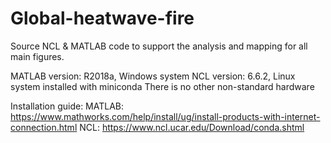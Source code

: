 # Global-heatwave-fire
Source NCL & MATLAB code to support the analysis and mapping for all main figures.

MATLAB version: R2018a, Windows system
NCL version: 6.6.2, Linux system installed with miniconda
There is no other non-standard hardware

Installation guide:
MATLAB: https://www.mathworks.com/help/install/ug/install-products-with-internet-connection.html
NCL: https://www.ncl.ucar.edu/Download/conda.shtml
